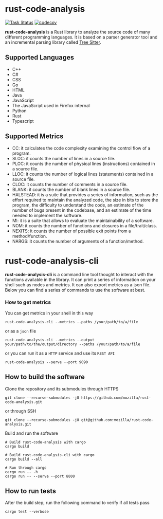 # rust-code-analysis

[![Task Status](https://community-tc.services.mozilla.com/api/github/v1/repository/mozilla/rust-code-analysis/master/badge.svg)](https://community-tc.services.mozilla.com/api/github/v1/repository/mozilla/rust-code-analysis/master/latest)
[![codecov](https://codecov.io/gh/mozilla/rust-code-analysis/branch/master/graph/badge.svg)](https://codecov.io/gh/mozilla/rust-code-analysis)

**rust-code-analysis** is a Rust library to analyze the source code of many different programming languages. It is based on a parser generator tool and an incremental parsing library called [Tree Sitter](https://github.com/tree-sitter/tree-sitter).

## Supported Languages

* C++
* C#
* CSS
* Go
* HTML
* Java
* JavaScript
* The JavaScript used in Firefox internal
* Python
* Rust
* Typescript

## Supported Metrics

- CC: it calculates the code complexity examining the
control flow of a program.
- SLOC: it counts the number of lines in a source file.
- PLOC: it counts the number of physical lines (instructions) contained in a source file.
- LLOC: it counts the number of logical lines (statements) contained in a source file.
- CLOC: it counts the number of comments in a source file.
- BLANK: it counts the number of blank lines in a source file.
- HALSTEAD: it is a suite that provides a series of information, such as the effort required to maintain the analyzed code, the size in bits to store the program, the difficulty to understand the code, an estimate of the number of bugs present in the codebase, and an estimate of the time needed to implement the software.
- MI: it is a suite that allows to evaluate the maintainability of a software.
- NOM: it counts the number of functions and closures in a file/trait/class.
- NEXITS: it counts the number of possible exit points from a method/function.
- NARGS: it counts the number of arguments of a function/method.

# rust-code-analysis-cli

**rust-code-analysis-cli** is a command line tool thought to interact with
the functions available in the library.
It can print a series of information on your shell such as nodes and metrics.
It can also export metrics as a json file.
Below you can find a series of commands to use the software at best.

### How to get metrics

You can get metrics in your shell in this way

```
rust-code-analysis-cli --metrics --paths /your/path/to/a/file
```

or as a `json` file

```
rust-code-analysis-cli --metrics --output your/path/to/the/output/directory --paths /your/path/to/a/file
```

or you can run it as a `HTTP` service and use its `REST API`


```
rust-code-analysis --serve --port 9090
```


## How to build the software

Clone the repository and its submodules through HTTPS

```
git clone --recurse-submodules -j8 https://github.com/mozilla/rust-code-analysis.git
```

or through SSH

```
git clone --recurse-submodules -j8 git@github.com:mozilla/rust-code-analysis.git
```

Build and run the software

```console
# Build rust-code-analysis with cargo
cargo build

# Build rust-code-analysis-cli with cargo
cargo build --all

# Run through cargo
cargo run -- -h
cargo run -- --serve --port 8000
```

## How to run tests

After the build step, run the following command to verify if all tests pass

```
cargo test --verbose
```
